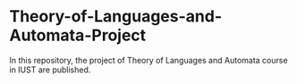 # Theory-of-Languages-and-Automata-Project
In this repository, the project of Theory of Languages and Automata course in IUST are published.
